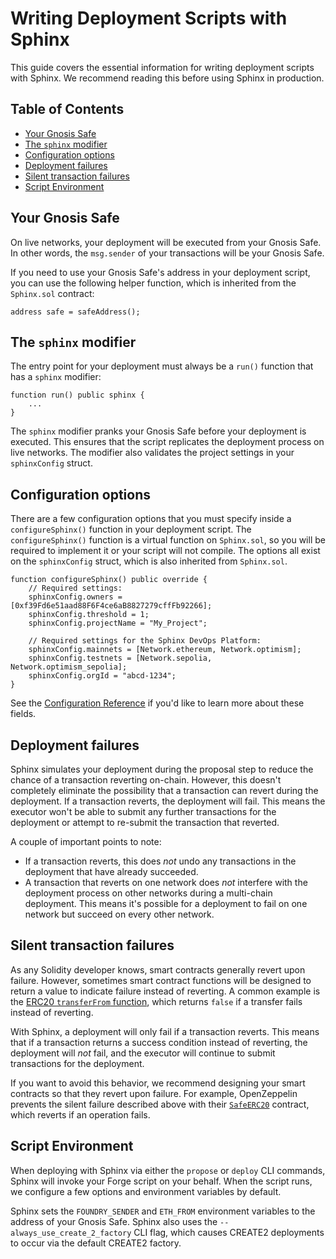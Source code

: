 # Writing Deployment Scripts with Sphinx

This guide covers the essential information for writing deployment scripts with Sphinx. We recommend reading this before using Sphinx in production.

## Table of Contents

- [Your Gnosis Safe](#your-gnosis-safe)
- [The `sphinx` modifier](#the-sphinx-modifier)
- [Configuration options](#configuration-options)
- [Deployment failures](#deployment-failures)
- [Silent transaction failures](#silent-transaction-failures)
- [Script Environment](#script-environment)

## Your Gnosis Safe

On live networks, your deployment will be executed from your Gnosis Safe. In other words, the `msg.sender` of your transactions will be your Gnosis Safe.

If you need to use your Gnosis Safe's address in your deployment script, you can use the following helper function, which is inherited from the `Sphinx.sol` contract:

```sol
address safe = safeAddress();
```

## The `sphinx` modifier

The entry point for your deployment must always be a `run()` function that has a `sphinx` modifier:

```sol
function run() public sphinx {
    ...
}
```

The `sphinx` modifier pranks your Gnosis Safe before your deployment is executed. This ensures that the script replicates the deployment process on live networks. The modifier also validates the project settings in your `sphinxConfig` struct.

## Configuration options

There are a few configuration options that you must specify inside a `configureSphinx()` function in your deployment script. The `configureSphinx()` function is a virtual function on `Sphinx.sol`, so you will be required to implement it or your script will not compile. The options all exist on the `sphinxConfig` struct, which is also inherited from `Sphinx.sol`.

```
function configureSphinx() public override {
    // Required settings:
    sphinxConfig.owners = [0xf39Fd6e51aad88F6F4ce6aB8827279cffFb92266];
    sphinxConfig.threshold = 1;
    sphinxConfig.projectName = "My_Project";

    // Required settings for the Sphinx DevOps Platform:
    sphinxConfig.mainnets = [Network.ethereum, Network.optimism];
    sphinxConfig.testnets = [Network.sepolia, Network.optimism_sepolia];
    sphinxConfig.orgId = "abcd-1234";
}
```

See the [Configuration Reference](https://github.com/sphinx-labs/sphinx/blob/main/docs/configuration-options.md) if you'd like to learn more about these fields.

## Deployment failures

Sphinx simulates your deployment during the proposal step to reduce the chance of a transaction reverting on-chain. However, this doesn't completely eliminate the possibility that a transaction can revert during the deployment. If a transaction reverts, the deployment will fail. This means the executor won't be able to submit any further transactions for the deployment or attempt to re-submit the transaction that reverted.

A couple of important points to note:
* If a transaction reverts, this does _not_ undo any transactions in the deployment that have already succeeded.
* A transaction that reverts on one network does _not_ interfere with the deployment process on other networks during a multi-chain deployment. This means it's possible for a deployment to fail on one network but succeed on every other network.

## Silent transaction failures

As any Solidity developer knows, smart contracts generally revert upon failure. However, sometimes smart contract functions will be designed to return a value to indicate failure instead of reverting. A common example is the [ERC20 `transferFrom` function](https://docs.openzeppelin.com/contracts/5.x/api/token/erc20#IERC20-transferFrom-address-address-uint256-), which returns `false` if a transfer fails instead of reverting.

With Sphinx, a deployment will only fail if a transaction reverts. This means that if a transaction returns a success condition instead of reverting, the deployment will _not_ fail, and the executor will continue to submit transactions for the deployment.

If you want to avoid this behavior, we recommend designing your smart contracts so that they revert upon failure. For example, OpenZeppelin prevents the silent failure described above with their [`SafeERC20`](https://docs.openzeppelin.com/contracts/5.x/api/token/erc20#SafeERC20) contract, which reverts if an operation fails.

## Script Environment
When deploying with Sphinx via either the `propose` or `deploy` CLI commands, Sphinx will invoke your Forge script on your behalf. When the script runs, we configure a few options and environment variables by default.

Sphinx sets the `FOUNDRY_SENDER` and `ETH_FROM` environment variables to the address of your Gnosis Safe. Sphinx also uses the `--always_use_create_2_factory` CLI flag, which causes CREATE2 deployments to occur via the default CREATE2 factory.
